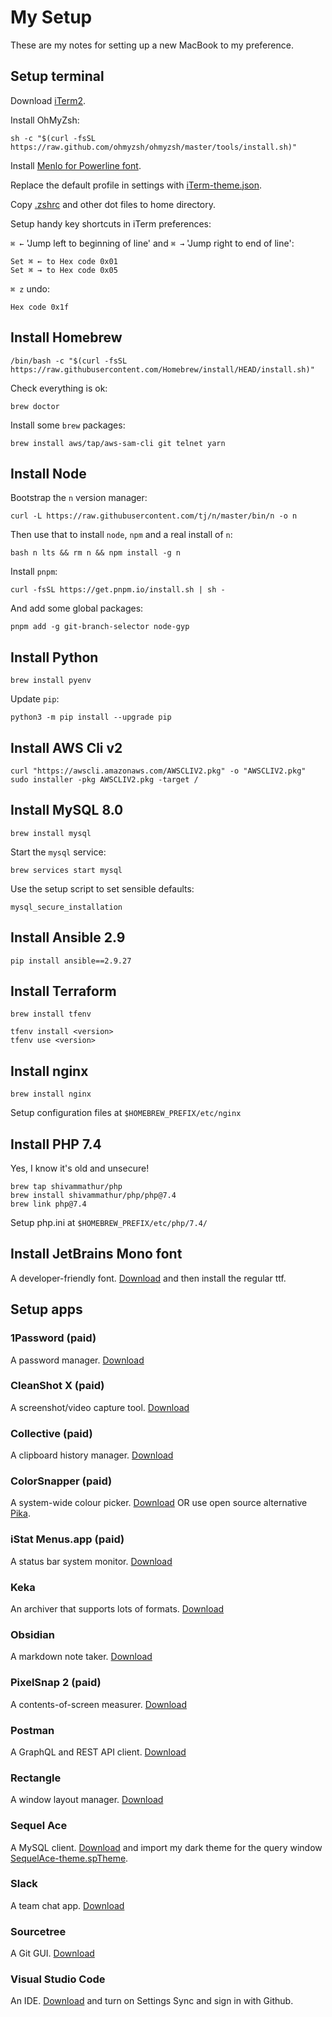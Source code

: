 # My Setup

These are my notes for setting up a new MacBook to my preference.

## Setup terminal

Download [iTerm2](https://iterm2.com/downloads/stable/latest).

Install OhMyZsh:

```
sh -c "$(curl -fsSL https://raw.github.com/ohmyzsh/ohmyzsh/master/tools/install.sh)"
```

Install [Menlo for Powerline font](https://github.com/abertsch/Menlo-for-Powerline).

Replace the default profile in settings with [iTerm-theme.json](/iTerm-theme.json).

Copy [.zshrc](/.zshrc) and other dot files to home directory.

Setup handy key shortcuts in iTerm preferences:

`⌘ ←` 'Jump left to beginning of line' and `⌘ →` 'Jump right to end of line':

```
Set ⌘ ← to Hex code 0x01
Set ⌘ → to Hex code 0x05
```

`⌘ z` undo:

```
Hex code 0x1f
```

## Install Homebrew

```
/bin/bash -c "$(curl -fsSL https://raw.githubusercontent.com/Homebrew/install/HEAD/install.sh)"
```

Check everything is ok:

```
brew doctor
```

Install some `brew` packages:

```
brew install aws/tap/aws-sam-cli git telnet yarn
```

## Install Node

Bootstrap the `n` version manager:

```
curl -L https://raw.githubusercontent.com/tj/n/master/bin/n -o n
```

Then use that to install `node`, `npm` and a real install of `n`:

```
bash n lts && rm n && npm install -g n
```

Install `pnpm`:

```
curl -fsSL https://get.pnpm.io/install.sh | sh -
```

And add some global packages:

```
pnpm add -g git-branch-selector node-gyp
```

## Install Python

```
brew install pyenv
```

Update `pip`:

```
python3 -m pip install --upgrade pip
```

## Install AWS Cli v2

```
curl "https://awscli.amazonaws.com/AWSCLIV2.pkg" -o "AWSCLIV2.pkg"
sudo installer -pkg AWSCLIV2.pkg -target /
```

## Install MySQL 8.0

```
brew install mysql
```

Start the `mysql` service:

```
brew services start mysql
```

Use the setup script to set sensible defaults:

```
mysql_secure_installation
```

## Install Ansible 2.9

```
pip install ansible==2.9.27
```

## Install Terraform

```
brew install tfenv
```

```
tfenv install <version>
tfenv use <version>
```

## Install nginx

```
brew install nginx
```

Setup configuration files at `$HOMEBREW_PREFIX/etc/nginx`

## Install PHP 7.4

Yes, I know it's old and unsecure!

```
brew tap shivammathur/php
brew install shivammathur/php/php@7.4
brew link php@7.4
```

Setup php.ini at `$HOMEBREW_PREFIX/etc/php/7.4/`

## Install JetBrains Mono font

A developer-friendly font.
[Download](https://www.jetbrains.com/lp/mono) and then install the regular ttf.

## Setup apps

### 1Password (paid)

A password manager.
[Download](https://1password.com)

### CleanShot X (paid)

A screenshot/video capture tool.
[Download](https://cleanshot.com)

### Collective (paid)

A clipboard history manager.
[Download](http://www.generation-loss.com/collective)

### ColorSnapper (paid)

A system-wide colour picker.
[Download](https://colorsnapper.com) OR use open source alternative [Pika](https://github.com/superhighfives/pika).

### iStat Menus.app (paid)

A status bar system monitor.
[Download](https://bjango.com/mac/istatmenus)

### Keka

An archiver that supports lots of formats.
[Download](https://www.keka.io)

### Obsidian

A markdown note taker.
[Download](https://obsidian.md)

### PixelSnap 2 (paid)

A contents-of-screen measurer.
[Download](https://getpixelsnap.com)

### Postman

A GraphQL and REST API client.
[Download](https://www.postman.com/downloads/)

### Rectangle

A window layout manager.
[Download](https://rectangleapp.com)

### Sequel Ace

A MySQL client.
[Download](https://github.com/Sequel-Ace/Sequel-Ace) and import my dark theme for the query window [SequelAce-theme.spTheme](/SequelAce-theme.spTheme).

### Slack

A team chat app.
[Download](https://slack.com/downloads)

### Sourcetree

A Git GUI.
[Download](https://www.sourcetreeapp.com)

### Visual Studio Code

An IDE.
[Download](https://code.visualstudio.com) and turn on Settings Sync and sign in with Github.
